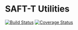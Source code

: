 # SAFT-T Utilities

[![Build Status](https://travis-ci.org/donbonifacio/saft-utils.svg?branch=master)](https://travis-ci.org/donbonifacio/saft-utils) [![Coverage Status](https://coveralls.io/repos/github/donbonifacio/saft-utils/badge.svg?branch=master)](https://coveralls.io/github/donbonifacio/saft-utils?branch=master)